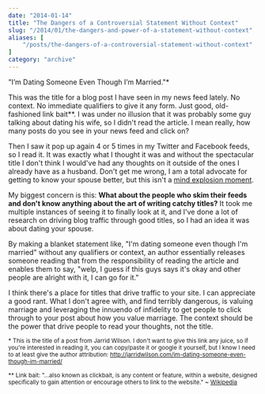 ```yaml
---
date: "2014-01-14"
title: "The Dangers of a Controversial Statement Without Context"
slug: "/2014/01/the-dangers-and-power-of-a-statement-without-context"
aliases: [
    "/posts/the-dangers-of-a-controversial-statement-without-context"
]
category: "archive"
---
```


"I’m Dating Someone Even Though I’m Married."*

This was the title for a blog post I have seen in my news feed lately. No context. No immediate qualifiers to give it any form. Just good, old-fashioned link bait**. I was under no illusion that it was probably some guy talking about dating his wife, so I didn't read the article. I mean really, how many posts do you see in your news feed and click on?

Then I saw it pop up again 4 or 5 times in my Twitter and Facebook feeds, so I read it. It was exactly what I thought it was and without the spectacular title I don't think I would've had any thoughts on it outside of the ones I already have as a husband. Don't get me wrong, I am a total advocate for getting to know your spouse better, but this isn't a <a href="http://www.youtube.com/watch?v=9CS7j5I6aOc">mind explosion moment</a>.

My biggest concern is this: <strong>What about the people who skim their feeds and don't know anything about the art of writing catchy titles?</strong> It took me multiple instances of seeing it to finally look at it, and I've done a lot of research on driving blog traffic through good titles, so I had an idea it was about dating your spouse.

By making a blanket statement like, "I'm dating someone even though I'm married" without any qualifiers or context, an author essentially releases someone reading that from the responsibility of reading the article and enables them to say, "welp, I guess if this guys says it's okay and other people are alright with it, I can go for it."

I think there's a place for titles that drive traffic to your site. I can appreciate a good rant. What I don't agree with, and find terribly dangerous, is valuing marriage and leveraging the innuendo of infidelity to get people to click through to your post about how you value marriage. The context should be the power that drive people to read your thoughts, not the title.

<small><span>*</span> This is the title of a post from Jarrid Wilson. I don't want to give this link any juice, so if you're interested in reading it, you can copy/paste it or google it yourself, but I know I need to at least give the author attribution: http://jarridwilson.com/im-dating-someone-even-though-im-married/</small>

<small markdown="1"><span>**</span> Link bait: "...also known as clickbait, is any content or feature, within a website, designed specifically to gain attention or encourage others to link to the website." ~ <a href="http://en.wikipedia.org/wiki/Link_bait">Wikipedia</a></small>


